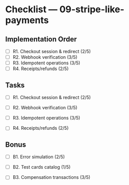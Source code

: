# Checklist — 09-stripe-like-payments

## Implementation Order
- [ ] R1. Checkout session & redirect (2/5)
- [ ] R2. Webhook verification (3/5)
- [ ] R3. Idempotent operations (3/5)
- [ ] R4. Receipts/refunds (2/5)

## Tasks

- [ ] R1. Checkout session & redirect (2/5)

- [ ] R2. Webhook verification (3/5)

- [ ] R3. Idempotent operations (3/5)

- [ ] R4. Receipts/refunds (2/5)

## Bonus

- [ ] B1. Error simulation (2/5)

- [ ] B2. Test cards catalog (1/5)

- [ ] B3. Compensation transactions (3/5)
